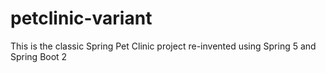 # petclinic-variant
This is the classic Spring Pet Clinic project re-invented using Spring 5 and Spring Boot 2
